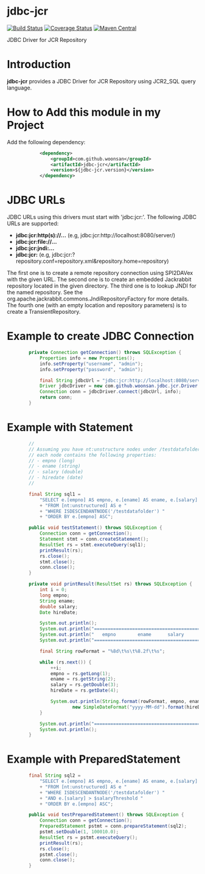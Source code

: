 # jdbc-jcr

[![Build Status](https://travis-ci.org/woonsan/jdbc-jcr.svg?branch=develop)](https://travis-ci.org/woonsan/jdbc-jcr)
[![Coverage Status](https://coveralls.io/repos/github/woonsan/jdbc-jcr/badge.svg?branch=develop)](https://coveralls.io/github/woonsan/jdbc-jcr?branch=develop)
[![Maven Central](https://img.shields.io/maven-central/v/com.github.woonsan/jdbc-jcr.svg)](http://mvnrepository.com/artifact/com.github.woonsan/jdbc-jcr)

JDBC Driver for JCR Repository

# Introduction

**jdbc-jcr** provides a JDBC Driver for JCR Repository using JCR2_SQL query language.

# How to Add this module in my Project

Add the following dependency:

```xml
            <dependency>
                <groupId>com.github.woonsan</groupId>
                <artifactId>jdbc-jcr</artifactId>
                <version>${jdbc-jcr.version}</version>
            </dependency>
```

# JDBC URLs

JDBC URLs using this drivers must start with 'jdbc:jcr:'.
The following JDBC URLs are supported:

- **jdbc:jcr:http(s)://...**    (e.g, jdbc:jcr:http://localhost:8080/server/)
- **jdbc:jcr:file://...**
- **jdbc:jcr:jndi:...**
- **jdbc:jcr:**     (e.g, jdbc:jcr:?repository.conf=repository.xml&repository.home=repository)

The first one is to create a remote repository connection using SPI2DAVex with the given URL.
The second one is to create an embedded Jackrabbit repository located in the given directory.
The third one is to lookup JNDI for the named repository. See the org.apache.jackrabbit.commons.JndiRepositoryFactory
for more details.
The fourth one (with an empty location and repository parameters) is to create a TransientRepository.

# Example to create JDBC Connection

```java
        private Connection getConnection() throws SQLException {
            Properties info = new Properties();
            info.setProperty("username", "admin");
            info.setProperty("password", "admin");

            final String jdbcUrl = "jdbc:jcr:http://localhost:8080/server/";
            Driver jdbcDriver = new com.github.woonsan.jdbc.jcr.Driver.Driver();
            Connection conn = jdbcDriver.connect(jdbcUrl, info);
            return conn;
        }
```

# Example with Statement

```java
        //
        // Assuming you have nt:unstructure nodes under /testdatafolder node and
        // each node contains the following properties:
        // - empno (long)
        // - ename (string)
        // - salary (double)
        // - hiredate (date)
        //

        final String sql1 =
            "SELECT e.[empno] AS empno, e.[ename] AS ename, e.[salary] AS salary, e.[hiredate] AS hiredate "
            + "FROM [nt:unstructured] AS e "
            + "WHERE ISDESCENDANTNODE('/testdatafolder') "
            + "ORDER BY e.[empno] ASC";

        public void testStatement() throws SQLException {
            Connection conn = getConnection();
            Statement stmt = conn.createStatement();
            ResultSet rs = stmt.executeQuery(sql1);
            printResult(rs);
            rs.close();
            stmt.close();
            conn.close();
        }

        private void printResult(ResultSet rs) throws SQLException {
            int i = 0;
            long empno;
            String ename;
            double salary;
            Date hireDate;

            System.out.println();
            System.out.println("==================================================");
            System.out.println("   empno        ename      salary       hire_date");
            System.out.println("==================================================");

            final String rowFormat = "%8d\t%s\t%8.2f\t%s";

            while (rs.next()) {
                ++i;
                empno = rs.getLong(1);
                ename = rs.getString(2);
                salary = rs.getDouble(3);
                hireDate = rs.getDate(4);

                System.out.println(String.format(rowFormat, empno, ename, salary,
                        new SimpleDateFormat("yyyy-MM-dd").format(hireDate)));
            }

            System.out.println("==================================================");
            System.out.println();
        }
```

# Example with PreparedStatement

```java
        final String sql2 =
            "SELECT e.[empno] AS empno, e.[ename] AS ename, e.[salary] AS salary, e.[hiredate] AS hiredate "
            + "FROM [nt:unstructured] AS e "
            + "WHERE ISDESCENDANTNODE('/testdatafolder') "
            + "AND e.[salary] > $salaryThreshold "
            + "ORDER BY e.[empno] ASC";

        public void testPreparedStatement() throws SQLException {
            Connection conn = getConnection();
            PreparedStatement pstmt = conn.prepareStatement(sql2);
            pstmt.setDouble(1, 100010.0);
            ResultSet rs = pstmt.executeQuery();
            printResult(rs);
            rs.close();
            pstmt.close();
            conn.close();
        }
```
